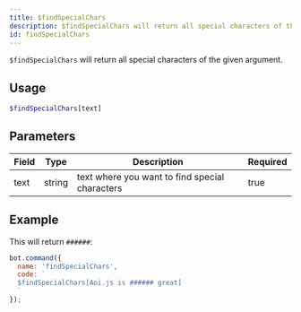 ```yaml
---
title: $findSpecialChars 
description: $findSpecialChars will return all special characters of the given argument.
id: findSpecialChars
---
```


`$findSpecialChars` will return all special characters of the given argument.

## Usage

```php
$findSpecialChars[text]
```

## Parameters 


| Field | Type   | Description                                    | Required |
| ----- | ------ | ---------------------------------------------- | -------- |
| text  | string | text where you want to find special characters | true      |


## Example

This will return `######`:

```javascript
bot.command({
  name: 'findSpecialChars',
  code: `
  $findSpecialChars[Aoi.js is ###### great]
  `
});
```

